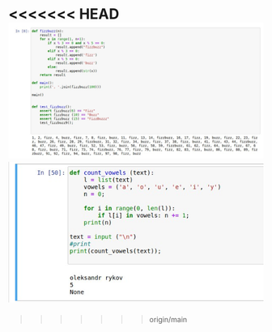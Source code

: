 <<<<<<< HEAD
![alt text](https://github.com/cawa21/DevOps_online_kharkiv_2020Q42021Q1/blob/main/m9/task9.1/image/1.jpg)
![alt text](https://github.com/cawa21/DevOps_online_kharkiv_2020Q42021Q1/blob/main/m9/task9.1/image/2.jpg)
=======

>>>>>>> origin/main
